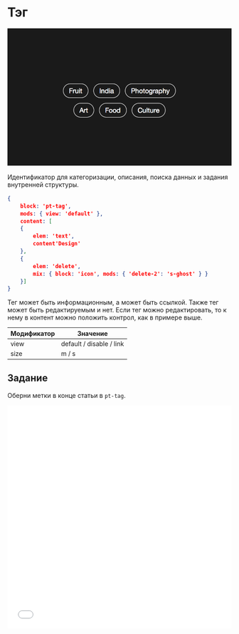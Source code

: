 # Тэг

![Тэг](_images/tag.png)

Идентификатор для категоризации, описания, поиска данных и задания внутренней структуры.

```json
{
	block: 'pt-tag',
	mods: { view: 'default' },
	content: [
	{
		elem: 'text',
		content'Design'
	},
	{
		elem: 'delete',
		mix: { block: 'icon', mods: { 'delete-2': 's-ghost' } }
	}]
}
```

Тег может быть информационным, а может быть ссылкой. Также тег может быть редактируемым и нет. Если тег можно редактировать, то к нему в контент можно положить контрол, как в примере выше.

| Модификатор | Значение                 |
|-------------|--------------------------|
| view        | default / disable / link |
| size        | m / s                    |

## Задание

Оберни метки в конце статьи в `pt-tag`.

<iframe height='500' scrolling='no' title='tag. Теория 1' src='//codepen.io/bem_design/embed/093f2fd999b676a1986b847dc827945d/?height=265&theme-id=0&default-tab=js,result&embed-version=2&editable=true' frameborder='no' allowtransparency='true' allowfullscreen='true' style='width: 100%;'>See the Pen <a href='https://codepen.io/bem_design/pen/093f2fd999b676a1986b847dc827945d/'>tag. Теория 1</a> by BEM DESIGN (<a href='https://codepen.io/bem_design'>@bem_design</a>) on <a href='https://codepen.io'>CodePen</a>.
</iframe>